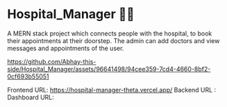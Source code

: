 
# Hospital_Manager 👨‍💻

A MERN stack project which connects people with the hospital, to book their appointments at their doorstep. The admin can add doctors and view messages and appointments of the user.


https://github.com/Abhay-this-side/Hospital_Manager/assets/96641498/94cee359-7cd4-4660-8bf2-0cf693b55051


Frontend URL: https://hospital-manager-theta.vercel.app/
Backend URL : 
Dashboard URL: 
